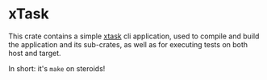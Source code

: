 # xTask

This crate contains a simple [xtask] cli application, used to compile and build the application and its sub-crates, as well as for executing tests on both host and target.

In short: it's `make` on steroids!

[xtask]: https://github.com/matklad/cargo-xtask
